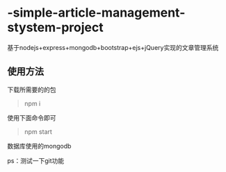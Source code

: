 # -simple-article-management-stystem-project
基于nodejs+express+mongodb+bootstrap+ejs+jQuery实现的文章管理系统

## 使用方法

下载所需要的的包

> npm i

使用下面命令即可 
> npm start 

数据库使用的mongodb

ps：测试一下git功能
